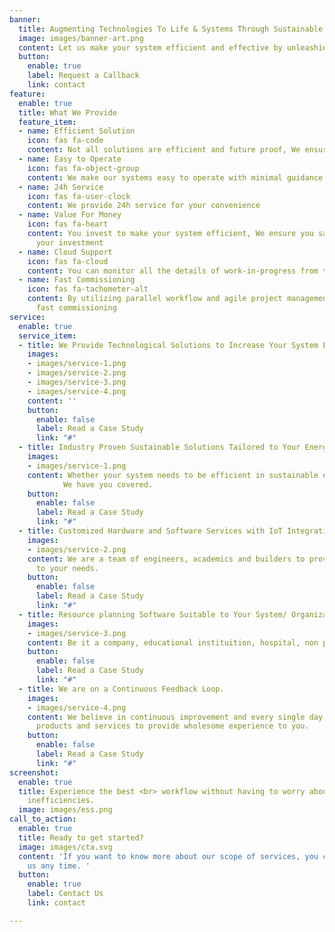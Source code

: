 ```yaml
---
banner:
  title: Augmenting Technologies To Life & Systems Through Sustainable Ways
  image: images/banner-art.png
  content: Let us make your system efficient and effective by unleashing proper technologies
  button:
    enable: true
    label: Request a Callback
    link: contact
feature:
  enable: true
  title: What We Provide
  feature_item:
  - name: Efficient Solution
    icon: fas fa-code
    content: Not all solutions are efficient and future proof, We ensure both
  - name: Easy to Operate
    icon: fas fa-object-group
    content: We make our systems easy to operate with minimal guidance
  - name: 24h Service
    icon: fas fa-user-clock
    content: We provide 24h service for your convenience
  - name: Value For Money
    icon: fas fa-heart
    content: You invest to make your system efficient, We ensure you save more than
      your investment
  - name: Cloud Support
    icon: fas fa-cloud
    content: You can monitor all the details of work-in-progress from the cloud
  - name: Fast Commissioning
    icon: fas fa-tachometer-alt
    content: By utilizing parallel workflow and agile project management, We ensure
      fast commissioning
service:
  enable: true
  service_item:
  - title: We Provide Technological Solutions to Increase Your System Efficiency.
    images:
    - images/service-1.png
    - images/service-2.png
    - images/service-3.png
    - images/service-4.png
    content: ''
    button:
      enable: false
      label: Read a Case Study
      link: "#"
  - title: Industry Proven Sustainable Solutions Tailored to Your Energy Problem.
    images:
    - images/service-1.png
    content: Whether your system needs to be efficient in sustainable energy generation, storage or usage, 
            We have you covered.
    button:
      enable: false
      label: Read a Case Study
      link: "#"
  - title: Customized Hardware and Software Services with IoT Integration for Your System Needs.
    images:
    - images/service-2.png
    content: We are a team of engineers, academics and builders to provide you the best hardware and software integrated EPC service according
      to your needs.
    button:
      enable: false
      label: Read a Case Study
      link: "#"
  - title: Resource planning Software Suitable to Your System/ Organization Requirements.
    images:
    - images/service-3.png
    content: Be it a company, educational instituition, hospital, non profit; There is a customized IMS solution for you.
    button:
      enable: false
      label: Read a Case Study
      link: "#"
  - title: We are on a Continuous Feedback Loop.
    images:
    - images/service-4.png
    content: We believe in continuous improvement and every single day we are improving our
      products and services to provide wholesome experience to you.
    button:
      enable: false
      label: Read a Case Study
      link: "#"
screenshot:
  enable: true
  title: Experience the best <br> workflow without having to worry about your system
    inefficiencies.
  image: images/ess.png
call_to_action:
  enable: true
  title: Ready to get started?
  image: images/cta.svg
  content: 'If you want to know more about our scope of services, you can contact
    us any time. '
  button:
    enable: true
    label: Contact Us
    link: contact

---
```


